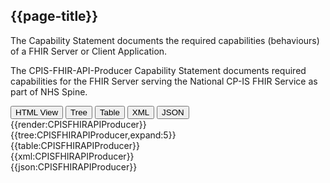 ## {{page-title}}

The Capability Statement documents the required capabilities (behaviours) of a FHIR Server or Client Application.

The CPIS-FHIR-API-Producer Capability Statement documents required capabilities for the FHIR Server serving the National CP-IS FHIR Service as part of NHS Spine.

<div class="tab">
  <button class="tablinks active" onclick="openTab(event, 'HTML')">HTML View</button>
  <button class="tablinks" onclick="openTab(event, 'TREE')">Tree</button>
  <button class="tablinks" onclick="openTab(event, 'TABLE')">Table</button>
  <button class="tablinks" onclick="openTab(event, 'XML')">XML</button>
  <button class="tablinks" onclick="openTab(event, 'JSON')">JSON</button>
</div>
<div id="HTML" class="tabcontent" style="display:block">
  {{render:CPISFHIRAPIProducer}}
</div>
<div id="TREE" class="tabcontent">
  {{tree:CPISFHIRAPIProducer,expand:5}}
</div>
<div id="TABLE" class="tabcontent">
  {{table:CPISFHIRAPIProducer}}
</div>
<div id="XML" class="tabcontent">
 {{xml:CPISFHIRAPIProducer}}
</div>
<div id="JSON" class="tabcontent">
 {{json:CPISFHIRAPIProducer}}
</div>